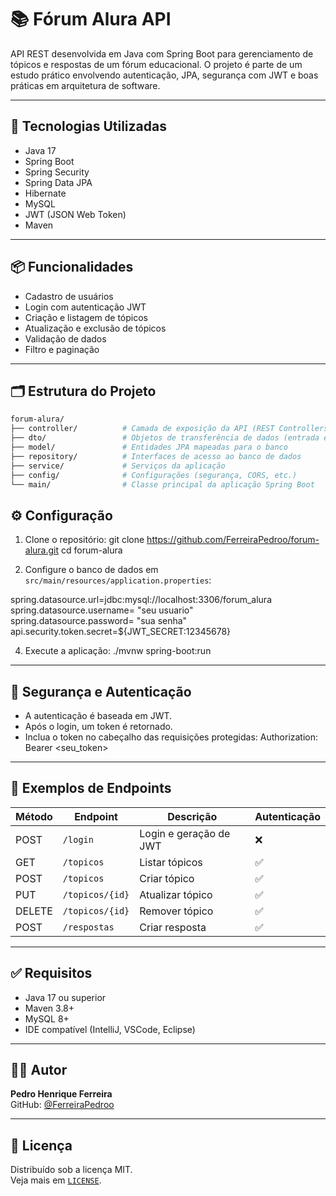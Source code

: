# 📚 Fórum Alura API

API REST desenvolvida em Java com Spring Boot para gerenciamento de tópicos e respostas de um fórum educacional. O projeto é parte de um estudo prático envolvendo autenticação, JPA, segurança com JWT e boas práticas em arquitetura de software.

---

## 🚀 Tecnologias Utilizadas

- Java 17
- Spring Boot
- Spring Security
- Spring Data JPA
- Hibernate
- MySQL
- JWT (JSON Web Token)
- Maven

---

## 📦 Funcionalidades

- Cadastro de usuários
- Login com autenticação JWT
- Criação e listagem de tópicos
- Atualização e exclusão de tópicos
- Validação de dados
- Filtro e paginação

---

## 🗂 Estrutura do Projeto

```bash
forum-alura/
├── controller/          # Camada de exposição da API (REST Controllers)
├── dto/                 # Objetos de transferência de dados (entrada e saída)
├── model/               # Entidades JPA mapeadas para o banco
├── repository/          # Interfaces de acesso ao banco de dados
├── service/             # Serviços da aplicação
├── config/              # Configurações (segurança, CORS, etc.)
└── main/                # Classe principal da aplicação Spring Boot
```

## ⚙️ Configuração

1. Clone o repositório:
git clone https://github.com/FerreiraPedroo/forum-alura.git
cd forum-alura

2. Configure o banco de dados em `src/main/resources/application.properties`:

spring.datasource.url=jdbc:mysql://localhost:3306/forum_alura <br/>
spring.datasource.username= "seu usuario" <br/>
spring.datasource.password= "sua senha" <br/>
api.security.token.secret=${JWT_SECRET:12345678}


4. Execute a aplicação:
./mvnw spring-boot:run

---

## 🔐 Segurança e Autenticação

- A autenticação é baseada em JWT.
- Após o login, um token é retornado.
- Inclua o token no cabeçalho das requisições protegidas: Authorization: Bearer <seu_token>


---

## 📌 Exemplos de Endpoints

| Método | Endpoint         | Descrição               | Autenticação |
|--------|------------------|-------------------------|--------------|
| POST   | `/login`         | Login e geração de JWT  | ❌           |
| GET    | `/topicos`       | Listar tópicos          | ✅           |
| POST   | `/topicos`       | Criar tópico            | ✅           |
| PUT    | `/topicos/{id}`  | Atualizar tópico        | ✅           |
| DELETE | `/topicos/{id}`  | Remover tópico          | ✅           |
| POST   | `/respostas`     | Criar resposta          | ✅           |

---

## ✅ Requisitos

- Java 17 ou superior
- Maven 3.8+
- MySQL 8+
- IDE compatível (IntelliJ, VSCode, Eclipse)

---

## 🧑‍💻 Autor

**Pedro Henrique Ferreira**  
GitHub: [@FerreiraPedroo](https://github.com/FerreiraPedroo)

---

## 📃 Licença

Distribuído sob a licença MIT.  
Veja mais em [`LICENSE`](LICENSE).







